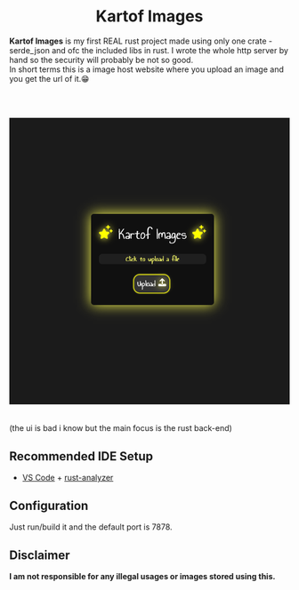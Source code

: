 <center><b><h1>Kartof Images</h1></b></center>

<b>Kartof Images</b> is my first REAL rust project made using only one crate - serde_json and ofc the included libs in rust. I wrote the whole http server by hand so the security will probably be not so good.<br> In short terms this is a image host website where you upload an image and you get the url of it.😁

<br><br>

<p aling="center"><img width="600px" src="./GitImages/screenshot.png"></p>
<br>
(the ui is bad i know but the main focus is the rust back-end)

## Recommended IDE Setup

- [VS Code](https://code.visualstudio.com/) + [rust-analyzer](https://marketplace.visualstudio.com/items?itemName=rust-lang.rust-analyzer)

## Configuration

Just run/build it and the default port is 7878.

## Disclaimer

<b>
I am not responsible for any illegal usages or images stored using this.</b>
<br>
